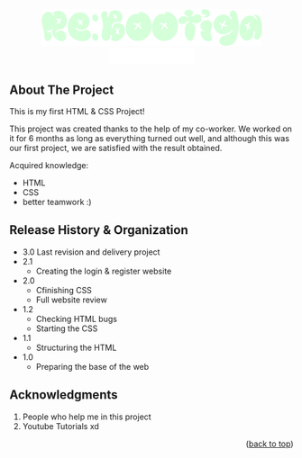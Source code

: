 <!-- LOGO PRESENTATION -->
<section id= "top">
<div align="center">
  <img src="rebootiga.png" alt="Logo">
</div>
<div align="center">
   <a href="https://github.com/Sailok25">
    <img src="by.png" alt="bysailok" width=150>
    </a>
</div>


<!-- ABOUT THE PROJECT -->
## About The Project
This is my first HTML & CSS Project!

This project was created thanks to the help of my co-worker. We worked on it for 6 months as long as everything turned out well, and although this was our first project, we are satisfied with the result obtained.

Acquired knowledge:
* HTML
* CSS
* better teamwork :)


## Release History & Organization
* 3.0 Last revision and delivery project
* 2.1
    * Creating the login & register website
* 2.0
    * Cfinishing CSS
    * Full website review
* 1.2
    * Checking HTML bugs
    * Starting the CSS
* 1.1
    * Structuring the HTML
* 1.0
    * Preparing the base of the web


<!-- ACKNOWLEDGMENTS -->
## Acknowledgments
1. People who help me in this project
2. Youtube Tutorials xd


<p align="right">(<a href="#top">back to top</a>)</p>
